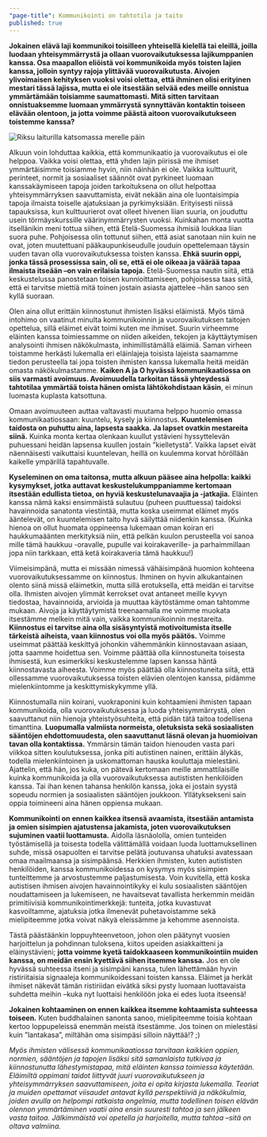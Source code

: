 ```yaml
---
"page-title": Kommunikointi on tahtotila ja taito
published: true
---
```




**Jokainen elävä laji kommunikoi toisilleen yhteisellä kielellä tai eleillä, joilla luodaan yhteisymmärrystä ja ollaan vuorovaikutuksessa lajikumppanien kanssa. Osa maapallon eliöistä voi kommunikoida myös toisten lajien kanssa, jolloin syntyy rajoja ylittävää vuorovaikutusta. Aivojen ylivoimaisen kehityksen vuoksi voisi olettaa, että ihminen olisi erityinen mestari tässä lajissa, mutta ei ole itsestään selvää edes meille onnistua ymmärtämään toisiamme saumattomasti. Mitä sitten tarvitaan onnistuaksemme luomaan ymmärrystä synnyttävän kontaktin toiseen elävään olentoon, ja jotta voimme päästä aitoon vuorovaikutukseen toistemme kanssa?**

![Riksu laiturilla katsomassa merelle päin]({{site.baseurl}}/uploaded-images/riksu-laiturilla-katsomassa-merelle-pain.jpeg)

Alkuun voin lohduttaa kaikkia, että kommunikaatio ja vuorovaikutus ei ole helppoa. Vaikka voisi olettaa, että yhden lajin piirissä me ihmiset ymmärtäisimme toisiamme hyvin, niin näinhän ei ole. Vaikka kulttuurit, perinteet, normit ja sosiaaliset säännöt ovat pyrkineet luomaan kanssakäymiseen tapoja joiden tarkoituksena on ollut helpottaa yhteisymmärryksen saavuttamista, eivät nekään aina ole luontaisimpia tapoja ilmaista toiselle ajatuksiaan ja pyrkimyksiään. Erityisesti niissä tapauksissa, kun kulttuurierot ovat olleet hivenen liian suuria, on jouduttu usein törmäyskurssille väärinymmärrysten vuoksi. Kuinkahan monta vuotta itsellänikin meni tottua siihen, että Etelä-Suomessa ihmisiä loukkaa liian suora puhe. Pohjoisessa olin tottunut siihen, että asiat sanotaan niin kuin ne ovat, joten muutettuani pääkaupunkiseudulle jouduin opettelemaan täysin uuden tavan olla vuorovaikutuksessa toisten kanssa. **Ehkä suurin oppi, jonka tässä prosessissa sain, oli se, että ei ole oikeaa ja väärää tapaa ilmaista itseään –on vain erilaisia tapoja.** Etelä-Suomessa nautin siitä, että keskustelussa panostetaan toisen kunnioittamiseen, pohjoisessa taas siitä, että ei tarvitse miettiä mitä toinen jostain asiasta ajattelee –hän sanoo sen kyllä suoraan.

Olen aina ollut erittäin kiinnostunut ihmisten lisäksi eläimistä. Myös tämä intohimo on vaatinut minulta kommunikoinnin ja vuorovaikutuksen taitojen opettelua, sillä eläimet eivät toimi kuten me ihmiset. Suurin virheemme eläinten kanssa toimiessamme on niiden aikeiden, tekojen ja käyttäytymisen analysointi ihmisen näkökulmasta, inhimillistämällä eläimiä. Saman virheen toistamme herkästi lukemalla eri eläinlajeja toisista lajeista saamamme tiedon perusteella tai jopa toisten ihmisten kanssa lukemalla heitä meidän omasta näkökulmastamme. **Kaiken A ja O hyvässä kommunikaatiossa on siis varmasti avoimuus. Avoimuudella tarkoitan tässä yhteydessä tahtotilaa ymmärtää toista hänen omista lähtökohdistaan käsin**, ei minun luomasta kuplasta katsottuna.

Omaan avoimuuteen auttaa valtavasti muutama helppo huomio omassa kommunikaatiossaan: kuuntelu, kysely ja kiinnostus. **Kuuntelemisen taidosta on puhuttu aina, lapsesta saakka. Ja lapset ovatkin mestareita siinä.** Kuinka monta kertaa olenkaan kuullut ystävieni hyssyttelevän puhuessani heidän lapsensa kuullen jostain ”kielletystä”. Vaikka lapset eivät näennäisesti vaikuttaisi kuuntelevan, heillä on kuulemma korvat höröllään kaikelle ympärillä tapahtuvalle.

**Kyseleminen on oma taitonsa, mutta alkuun pääsee aina helpolla: kaikki kysymykset, jotka auttavat keskustelukumppaniamme kertomaan itsestään edullista tietoa, on hyviä keskustelunavaajia ja -jatkajia.** Eläinten kanssa nämä kaksi ensimmäistä sulautuu (puheen puuttuessa) taidoksi havainnoida sanatonta viestintää, mutta koska useimmat eläimet myös ääntelevät, on kuuntelemisen taito hyvä säilyttää niidenkin kanssa. (Kuinka hienoa on ollut huomata oppineensa lukemaan oman koiran eri haukkumaäänten merkityksiä niin, että pelkän kuulon perusteella voi sanoa mille tämä haukkuu -oravalle, pupulle vai koirakaverille- ja parhaimmillaan jopa niin tarkkaan, että ketä koirakaveria tämä haukkuu!)

Viimeisimpänä, mutta ei missään nimessä vähäisimpänä huomion kohteena vuorovaikutuksessamme on kiinnostus. Ihminen on hyvin alkukantainen olento siinä missä eläimetkin, mutta sillä erotuksella, että meidän ei tarvitse olla. Ihmisten aivojen ylimmät kerrokset ovat antaneet meille kyvyn tiedostaa, havainnoida, arvioida ja muuttaa käytöstämme oman tahtomme mukaan. Aivoja ja käyttäytymistä treenaamalla me voimme muokata itsestämme melkein mitä vain, vaikka kommunikoinnin mestareita. **Kiinnostus ei tarvitse aina olla sisäsyntyistä motivoitumista itselle tärkeistä aiheista, vaan kiinnostus voi olla myös päätös.** Voimme useimmat päättää keskittyä johonkin vähemmänkin kiinnostavaan asiaan, jotta saamme hoidettua sen. Voimme päättää olla kiinnostuneita toisesta ihmisestä, kun esimerkiksi keskustelemme lapsen kanssa häntä kiinnostavasta aiheesta. Voimme myös päättää olla kiinnostuneita siitä, että ollessamme vuorovaikutuksessa toisten elävien olentojen kanssa, pidämme mielenkiintomme ja keskittymiskykymme yllä.

Kiinnostumalla niin koirani, vuokraponini kuin kohtaamieni ihmisten tapaan kommunikoida, olla vuorovaikutuksessa ja luoda yhteisymmärrystä, olen saavuttanut niin hienoja yhteistyösuhteita, että pidän tätä taitoa todellisena timanttina. **Luopumalla valmiista normeista, oletuksista sekä sosiaalisten sääntöjen ehdottomuudesta, olen saavuttanut läsnä olevan ja huomioivan tavan olla kontaktissa.** Ymmärsin tämän taidon hienouden vasta pari viikkoa sitten koulutuksessa, jonka piti autistinen nainen, erittäin älykäs, todella mielenkiintoinen ja uskomattoman hauska kouluttaja mielestäni. Ajattelin, että hän, jos kuka, on pätevä kertomaan meille ammattilaisille kuinka kommunikoida ja olla vuorovaikutuksessa autististen henkilöiden kanssa. Tai ihan kenen tahansa henkilön kanssa, joka ei jostain syystä sopeudu normien ja sosiaalisten sääntöjen joukkoon. Yllätyksekseni sain oppia toimineeni aina hänen oppiensa mukaan.

**Kommunikointi on ennen kaikkea itsensä avaamista, itsestään antamista ja omien sisimpien ajatustensa jakamista, joten vuorovaikutuksen sujuminen vaatii luottamusta.** Aidolla läsnäololla, omien tunteiden työstämisellä ja toisesta todella välittämällä voidaan luoda luottamuksellinen suhde, missä osapuolten ei tarvitse pelätä joutuvansa uhatuksi avatessaan omaa maailmaansa ja sisimpäänsä. Herkkien ihmisten, kuten autististen henkilöiden, kanssa kommunikoidessa on kysymys myös sisimpien tunteittemme ja arvostustemme paljastumisesta. Voin kuvitella, että koska autistisen ihmisen aivojen havainnointikyky ei kulu sosiaalisten sääntöjen noudattamiseen ja lukemiseen, ne havaitsevat tavallista herkemmin meidän primitiivisiä kommunikointimerkkejä: tunteita, jotka kuvastuvat kasvoiltamme, ajatuksia jotka ilmenevät puhetavoistamme sekä mielipiteemme jotka voivat näkyä eleissämme ja kehomme asennoista.

Tästä päästäänkin loppuyhteenvetoon, johon olen päätynyt vuosien harjoittelun ja pohdinnan tuloksena, kiitos upeiden asiakkaitteni ja eläinystävieni; **jotta voimme kyetä taidokkaaseen kommunikointiin muiden kanssa, on meidän ensin kyettävä siihen itsemme kanssa.** Jos en ole hyvässä suhteessa itseni ja sisimpäni kanssa, tulen lähettämään hyvin ristiriitaisia signaaleja kommunikoidessani toisten kanssa. Eläimet ja herkät ihmiset näkevät tämän ristiriidan eivätkä siksi pysty luomaan luottavaista suhdetta meihin –kuka nyt luottaisi henkilöön joka ei edes luota itseensä!

**Jokainen kohtaaminen on ennen kaikkea itsemme kohtaamista suhteessa toiseen.** Kuten buddhalainen sanonta sanoo, mielipiteemme toisia kohtaan kertoo loppupeleissä enemmän meistä itsestämme. Jos toinen on mielestäsi kuin ”lantakasa”, miltähän oma sisimpäsi silloin näyttää!? ;)


_Myös ihmisten välisessä kommunikaatiossa tarvitaan kaikkien oppien, normien, sääntöjen ja tapojen lisäksi sitä samanlaista tutkivaa ja kiinnostunutta lähestymistapaa, mitä eläinten kanssa toimiessa käytetään.  Eläimiltä oppimani taidot liittyvät juuri vuorovaikutukseen ja yhteisymmärryksen saavuttamiseen, joita ei opita kirjasta lukemalla. Teoriat ja muiden opettamat viisaudet antavat kyllä perspektiiviä ja näkökulmia, joiden avulla on helpompi ratkaista ongelmia, mutta todellinen toisen elävän olennon ymmärtäminen vaatii aina ensin suuresti tahtoa ja sen jälkeen vasta taitoa. Jälkimmäistä voi opetella ja harjoitella, mutta tahtoa –sitä on oltava valmiina._
